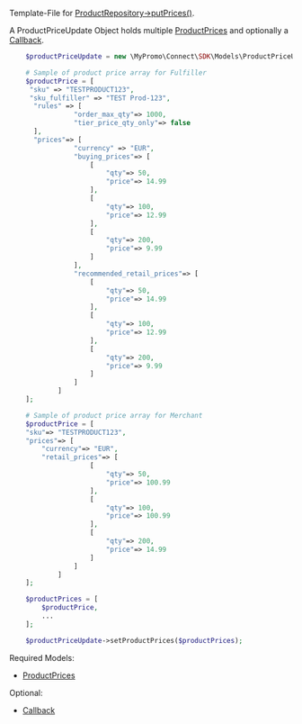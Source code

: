 Template-File for [ProductRepository->putPrices()][ProductRepository].

A ProductPriceUpdate Object holds multiple [ProductPrices][ProductPrices] and optionally a [Callback][Callback].

```php
    $productPriceUpdate = new \MyPromo\Connect\SDK\Models\ProductPriceUpdate();

    # Sample of product price array for Fulfiller
    $productPrice = [
     "sku" => "TESTPRODUCT123",
     "sku_fulfiller" => "TEST Prod-123",
      "rules" => [
                "order_max_qty"=> 1000,
                "tier_price_qty_only"=> false
      ],
      "prices"=> [
                "currency" => "EUR",
                "buying_prices"=> [
                    [
                        "qty"=> 50,
                        "price"=> 14.99
                    ],
                    [
                        "qty"=> 100,
                        "price"=> 12.99
                    ],
                    [
                        "qty"=> 200,
                        "price"=> 9.99
                    ]
                ],
                "recommended_retail_prices"=> [
                    [
                        "qty"=> 50,
                        "price"=> 14.99
                    ],
                    [
                        "qty"=> 100,
                        "price"=> 12.99
                    ],
                    [
                        "qty"=> 200,
                        "price"=> 9.99
                    ]
                ]
            ]
    ];

    # Sample of product price array for Merchant
    $productPrice = [
    "sku"=> "TESTPRODUCT123",
    "prices"=> [
        "currency"=> "EUR",
        "retail_prices"=> [
                    [
                        "qty"=> 50,
                        "price"=> 100.99
                    ],
                    [
                        "qty"=> 100,
                        "price"=> 100.99
                    ],
                    [
                        "qty"=> 200,
                        "price"=> 14.99
                    ]
                ]
            ]
    ];

    $productPrices = [
        $productPrice,
        ...
    ];

    $productPriceUpdate->setProductPrices($productPrices);
```

Required Models:

- [ProductPrices][ProductPrices]

Optional:

- [Callback][Callback]

[ProductRepository]: ../Repositories/ProductRepository.md

[Callback]: Callback.md

[ProductPrices]: ProductPrices.md
